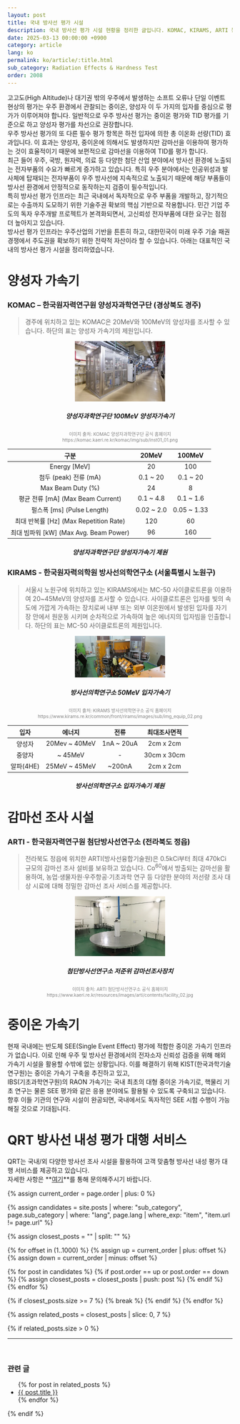```yaml
---
layout: post
title: 국내 방사선 평가 시설
description: 국내 방사선 평가 시설 현황을 정리한 글입니다. KOMAC, KIRAMS, ARTI 등 주요 양성자 및 감마선 조사 인프라와 제원을 소개하고, 국내 중이온 가속기 현황과 향후 구축 계획까지 다룹니다.
date: 2025-03-13 00:00:00 +0900
category: article
lang: ko
permalink: ko/article/:title.html
sub_category: Radiation Effects & Hardness Test
order: 2008
---
```


고고도(High Altitude)나 대기권 밖의 우주에서 발생하는 소프트 오류나 단일 이벤트 현상의 평가는 우주 환경에서 관찰되는 중이온, 양성자 이 두 가지의 입자를 중심으로 평가가 이루어져야 합니다. 일반적으로 우주 방사선 평가는 중이온 평가와 TID 평가를 기준으로 하고 양성자 평가를 차선으로 권장합니다.<br>
우주 방사선 평가의 또 다른 필수 평가 항목은 하전 입자에 의한 총 이온화 선량(TID) 효과입니다. 이 효과는 양성자, 중이온에 의해서도 발생하지만 감마선을 이용하여 평가하는 것이 효율적이기 때문에
보편적으로 감마선을 이용하여 TID를 평가 합니다.<br>
최근 들어 우주, 국방, 원자력, 의료 등 다양한 첨단 산업 분야에서 방사선 환경에 노출되는 전자부품의 수요가 빠르게 증가하고 있습니다. 특히 우주 분야에서는 인공위성과 발사체에 탑재되는 전자부품이 우주 방사선에 지속적으로 노출되기 때문에 해당 부품들이 방사선 환경에서 안정적으로 동작하는지 검증이 필수적입니다. <br>
특히 방사선 평가 인프라는 최근 국내에서 독자적으로 우주 부품을 개발하고, 장기적으로는 수출까지 도모하기 위한 기술주권 확보의 핵심 기반으로 작용합니다. 민간 기업 주도의 독자 우주개발 프로젝트가 본격화되면서, 고신뢰성 전자부품에 대한 요구는 점점 더 높아지고 있습니다. <br>
방사선 평가 인프라는 우주산업의 기반을 튼튼히 하고, 대한민국이 미래 우주 기술 패권 경쟁에서 주도권을 확보하기 위한 전략적 자산이라 할 수 있습니다.
아래는 대표적인 국내의 방사선 평가 시설을 정리하였습니다.
 
# 양성자 가속기

### KOMAC – 한국원자력연구원 양성자과학연구단 (경상북도 경주)

> 경주에 위치하고 있는 KOMAC은 20MeV와 100MeV의 양성자를 조사할 수 있습니다.
하단의 표는 양성자 가속기의 제원입니다.

<p align="center"> 
  <img src="/assets/Articles/양성자과학연구단.webp" alt= "양성자과학연구단 100MeV 양성자가속기" style="width: 40%;">
</p>

<!-- 이미지 설명 -->
<div align="center"> 
<h5>양성자과학연구단 100MeV 양성자가속기</h5>
</div>
<div align="center" style="font-size: 10px; color: gray; ">
  이미지 출처: KOMAC 양성자과학연구단 공식 홈페이지<br>
  https://komac.kaeri.re.kr/komac/img/sub/inst01_01.png
</div>


<div align="center">

|  구분         | 20MeV            | 100MeV                             |
| :-----: | :--------------------: | :-------------------------------------: |
| Energy [MeV] |             20                |          100                            |
| 첨두 (peak) 전류 (mA) | 0.1 ~ 20        | 0.1 ~ 20                          |
| Max Beam Duty (%) | 24             | 8                            |
| 평균 전류 [mA] (Max Beam Current)    | 0.1 ~ 4.8           | 0.1 ~ 1.6                        |
| 펄스폭 [ms] (Pulse Length) | 0.02 ~ 2.0          | 0.05 ~ 1.33                      |
| 최대 반복률 [Hz] (Max Repetition Rate) | 120              | 60                         |
| 최대 빔파워 [kW] (Max Avg. Beam Power) | 96|  160  |

</div>
<div align="center"> 
<h5>양성자과학연구단 양성자가속기 제원</h5>
</div>


### KIRAMS - 한국원자력의학원 방사선의학연구소 (서울특별시 노원구)

> 서울시 노원구에 위치하고 있는 KIRAMS에서는 MC-50 사이클로트론을 이용하여 20~45MeV의 양성자를 조사할 수 있습니다. 사이클로트론은 입자를 빛의 속도에 가깝게 가속하는 장치로써 내부 또는 외부 이온원에서 발생된 입자를 자기장 안에서 원운동 시키며 순차적으로 가속하여 높은 에너지의 입자빔을 인출합니다.
하단의 표는 MC-50 사이클로트론의 제원입니다.

<p align="center"> 
  <img src="/assets/Articles/KIRAMS.webp" alt= "한국원자력의학원 방사선의학연구소 MC-50 사이클로트론" style="width: 40%;">
</p>

<!-- 이미지 설명 -->
<div align="center"> 
<h5>방사선의학연구소 50MeV 입자가속기</h5>
</div>
<div align="center" style="font-size: 10px; color: gray; ">
  이미지 출처: KIRAMS 방사선의학연구소 공식 홈페이지<br>
  https://www.kirams.re.kr/common/front/rirams/images/sub/img_equip_02.png
</div>

<div align="center">

|  입자  | 에너지       | 전류  |  최대조사면적
| :-----: | :--------------------: | :----------------: | :-------: |
| 양성자 |    20Mev ~ 40MeV     |  1nA ~ 20uA   |  2cm x 2cm|
| 중양자 | ~ 45MeV    |  -   |  30cm x 30cm|
| 알파(4HE) |  25MeV ~ 45MeV  |   ~200nA  | 2cm x 2cm|


</div>
<div align="center"> 
<h5>방사선의학연구소 입자가속기 제원</h5>
</div>

# 감마선 조사 시설

### ARTI - 한국원자력연구원 첨단방사선연구소 (전라북도 정읍)

> 전라북도 정읍에 위치한 ARTI(방사선융합기술원)은 0.5kCi부터 최대 470kCi 규모의 감마선 조사 설비를 보유하고 있습니다.
Co<sup>60</sup>에서 방출되는 감마선을 활용하여, 농업·생물자원·우주항공·기초과학 연구 등 다양한 분야의 저선량 조사 대상 시료에 대해 정밀한 감마선 조사 서비스를 제공합니다.

<p align="center"> 
  <img src="/assets/Articles/ARTI.webp" alt= "헌국원자력연구원 첨단방사선연구소 저준위 감마선조사장치" style="width: 40%;">
</p>

<!-- 이미지 설명 -->
<div align="center"> 
<h5>첨단방사선연구소 저준위 감마선조사장치</h5>
</div>
<div align="center" style="font-size: 10px; color: gray; ">
  이미지 출처: ARTI 첨단방사선연구소 공식 홈페이지<br>
  https://www.kaeri.re.kr/resources/images/arti/contents/facility_02.jpg
</div>

# 중이온 가속기

현재 국내에는 반도체 SEE(Single Event Effect) 평가에 적합한 중이온 가속기 인프라가 없습니다. 이로 인해 우주 및 방사선 환경에서의 전자소자 신뢰성 검증을 위해 해외 가속기 시설을 활용할 수밖에 없는 상황입니다.
이를 해결하기 위해 KIST(한국과학기술연구원)는 중이온 가속기 구축을 추진하고 있고, 
<br>IBS(기초과학연구원)의 RAON 가속기는 국내 최초의 대형 중이온 가속기로, 핵물리 기초 연구는 물론 SEE 평가와 같은 응용 분야에도 활용될 수 있도록 구축되고 있습니다.
향후 이들 기관의 연구와 시설이 완공되면, 국내에서도 독자적인 SEE 시험 수행이 가능해질 것으로 기대됩니다.


# QRT 방사선 내성 평가 대행 서비스


QRT는 국내/외 다양한 방사선 조사 시설을 활용하여 고객 맞춤형 방사선 내성 평가 대행 서비스를 제공하고 있습니다.<br>
자세한 사항은 **[여기](https://www.qrtkr.com/kr/customer/inquiry.php)**를 통해 문의해주시기 바랍니다.



{% assign current_order = page.order | plus: 0 %}

{% assign candidates = site.posts 
  | where: "sub_category", page.sub_category 
  | where: "lang", page.lang 
  | where_exp: "item", "item.url != page.url" 
%}

{% assign closest_posts = "" | split: "" %}

{% for offset in (1..1000) %}
  {% assign up = current_order | plus: offset %}
  {% assign down = current_order | minus: offset %}

  {% for post in candidates %}
    {% if post.order == up or post.order == down %}
      {% assign closest_posts = closest_posts | push: post %}
    {% endif %}
  {% endfor %}

  {% if closest_posts.size >= 7 %}
    {% break %}
  {% endif %}
{% endfor %}

{% assign related_posts = closest_posts | slice: 0, 7 %}

{% if related_posts.size > 0 %}
  <hr>
  <br>
  <h3>관련 글</h3>
  <ul>
    {% for post in related_posts %}
      <li><a href="{{ post.url }}">{{ post.title }}</a></li>
    {% endfor %}
  </ul>
{% endif %}
